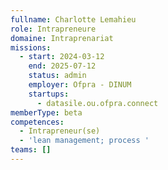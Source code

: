 ```yaml
---
fullname: Charlotte Lemahieu
role: Intrapreneure
domaine: Intraprenariat
missions:
  - start: 2024-03-12
    end: 2025-07-12
    status: admin
    employer: Ofpra - DINUM
    startups:
      - datasile.ou.ofpra.connect
memberType: beta
competences:
  - Intrapreneur(se)
  - 'lean management; process '
teams: []
---
```

